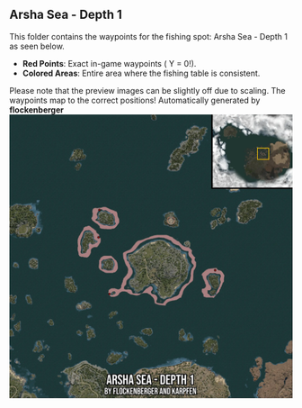 ## Arsha Sea - Depth 1
This folder contains the waypoints for the fishing spot: Arsha Sea - Depth 1 as seen below.

- **Red Points**: Exact in-game waypoints ( Y = 0!).
- **Colored Areas**: Entire area where the fishing table is consistent.

Please note that the preview images can be slightly off due to scaling. The waypoints map to the correct positions!
Automatically generated by **flockenberger**
![preview_Arsha Sea - Depth 1](./Preview.webp)